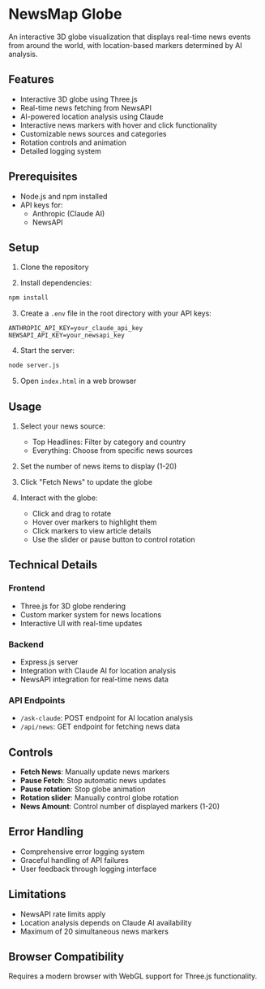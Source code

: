 # NewsMap Globe

An interactive 3D globe visualization that displays real-time news events from around the world, with location-based markers determined by AI analysis.

## Features

- Interactive 3D globe using Three.js
- Real-time news fetching from NewsAPI
- AI-powered location analysis using Claude
- Interactive news markers with hover and click functionality
- Customizable news sources and categories
- Rotation controls and animation
- Detailed logging system

## Prerequisites

- Node.js and npm installed
- API keys for:
  - Anthropic (Claude AI)
  - NewsAPI

## Setup

1. Clone the repository

2. Install dependencies:
```bash
npm install
```

3. Create a `.env` file in the root directory with your API keys:
```
ANTHROPIC_API_KEY=your_claude_api_key
NEWSAPI_API_KEY=your_newsapi_key
```

4. Start the server:
```bash
node server.js
```

5. Open `index.html` in a web browser

## Usage

1. Select your news source:
   - Top Headlines: Filter by category and country
   - Everything: Choose from specific news sources

2. Set the number of news items to display (1-20)

3. Click "Fetch News" to update the globe

4. Interact with the globe:
   - Click and drag to rotate
   - Hover over markers to highlight them
   - Click markers to view article details
   - Use the slider or pause button to control rotation

## Technical Details

### Frontend
- Three.js for 3D globe rendering
- Custom marker system for news locations
- Interactive UI with real-time updates

### Backend
- Express.js server
- Integration with Claude AI for location analysis
- NewsAPI integration for real-time news data

### API Endpoints

- `/ask-claude`: POST endpoint for AI location analysis
- `/api/news`: GET endpoint for fetching news data

## Controls

- **Fetch News**: Manually update news markers
- **Pause Fetch**: Stop automatic news updates
- **Pause rotation**: Stop globe animation
- **Rotation slider**: Manually control globe rotation
- **News Amount**: Control number of displayed markers (1-20)

## Error Handling

- Comprehensive error logging system
- Graceful handling of API failures
- User feedback through logging interface

## Limitations

- NewsAPI rate limits apply
- Location analysis depends on Claude AI availability
- Maximum of 20 simultaneous news markers

## Browser Compatibility

Requires a modern browser with WebGL support for Three.js functionality.